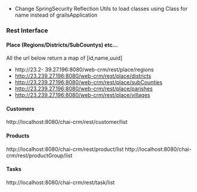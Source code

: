 
* Change SpringSecurity Reflection Utils to load classes using Class for name instead of grailsApplication

### Rest Interface ###
#### Place (Regions/Districts/SubCountys) etc... ####

All the url below return a map of [id,name,uuid]

- http://23.2- 39.27.196:8080/web-crm/rest/place/regions
- http://23.239.27.196:8080/web-crm/rest/place/districts
- http://23.239.27.196:8080/web-crm/rest/place/subCounties
- http://23.239.27.196:8080/web-crm/rest/place/parishes
- http://23.239.27.196:8080/web-crm/rest/place/villages


#### Customers

http://localhost:8080/chai-crm/rest/customer/list


#### Products
http://localhost:8080/chai-crm/rest/product/list
http://localhost:8080/chai-crm/rest/productGroup/list


#### Tasks
http://localhost:8080/chai-crm/rest/task/list






 




